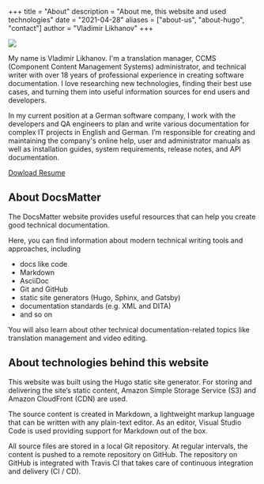 +++
title = "About"
description = "About me, this website and used technologies"
date = "2021-04-28"
aliases = ["about-us", "about-hugo", "contact"]
author = "Vladimir Likhanov"
+++

![](/images/avatar.png)

My name is Vladimir Likhanov. I'm a translation manager, CCMS (Component Content Management Systems) administrator, and technical writer with over 18 years of professional experience in creating software documentation. I love researching new technologies, finding their best use cases, and turning them into useful information sources for end users and developers.

In my current position at a German software company, I work with the developers and QA engineers to plan and write various documentation for complex IT projects in English and German.
I’m responsible for creating and maintaining the company's online help, user and administrator manuals as well as installation guides, system requirements, release notes, and API documentation.

[Dowload Resume](/pdfs/resume.pdf)

## About DocsMatter

The DocsMatter website provides useful resources that can help you create good technical documentation.

Here, you can find information about modern technical writing tools and approaches, including

* docs like code
* Markdown
* AsciiDoc
* Git and GitHub
* static site generators (Hugo, Sphinx, and Gatsby)
* documentation standards (e.g. XML and DITA)
* and so on

You will also learn about other technical documentation-related topics like translation management and video editing.

## About technologies behind this website

This website was built using the Hugo static site generator. For storing and delivering the site’s static content, Amazon Simple Storage Service (S3) and Amazon CloudFront (CDN) are used.

The source content is created in Markdown, a lightweight markup language that can be written with any plain-text editor. As an editor, Visual Studio Code is used providing support for Markdown out of the box.

All source files are stored in a local Git repository. At regular intervals, the content is pushed to a remote repository on GitHub. The repository on GitHub is integrated with Travis CI that takes care of continuous integration and delivery (CI / CD).